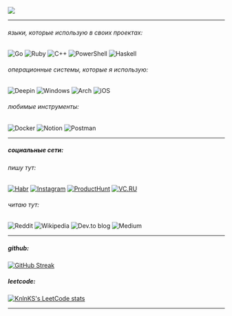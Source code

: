![](https://habrastorage.org/webt/fy/zb/rn/fyzbrnl2ebif0xa51ombui737uc.png)
_____
###### языки, которые использую в своих проектах:
![Go](https://img.shields.io/badge/go-%2300ADD8.svg?style=for-the-badge&logo=go&logoColor=white&color=706B4D) ![Ruby](https://img.shields.io/badge/ruby-%23CC342D.svg?style=for-the-badge&logo=ruby&logoColor=white&color=806240) ![C++](https://img.shields.io/badge/c++-%2300599C.svg?style=for-the-badge&logo=c%2B%2B&logoColor=white&color=BE8D6D) ![PowerShell](https://img.shields.io/badge/PowerShell-%235391FE.svg?style=for-the-badge&logo=powershell&logoColor=493628&color=C3AE99) ![Haskell](https://img.shields.io/badge/Haskell-5e5086?style=for-the-badge&logo=haskell&logoColor=493628&color=D9DAD4)
###### операционные системы, которые я использую:

![Deepin](https://img.shields.io/badge/Deepin-007CFF?style=for-the-badge&logo=deepin&logoColor=white&color=806240) ![Windows](https://img.shields.io/badge/Windows-0078D6?style=for-the-badge&logo=windows&logoColor=white&color=BE8D6D) ![Arch](https://img.shields.io/badge/Arch%20Linux-1793D1?logo=arch-linux&logoColor=493628&style=for-the-badge&color=C3AE99) ![iOS](https://img.shields.io/badge/iOS-000000?style=for-the-badge&logo=ios&logoColor=493628&color=D9DAD4) 

###### любимые инструменты:
![Docker](https://img.shields.io/badge/docker-%230db7ed.svg?style=for-the-badge&logo=docker&logoColor=white&color=706B4D) ![Notion](https://img.shields.io/badge/Notion-%23000000.svg?style=for-the-badge&logo=notion&logoColor=white&color=806240) ![Postman](https://img.shields.io/badge/Postman-FF6C37?style=for-the-badge&logo=postman&logoColor=white&color=BE8D6D)
____
##### социальные сети:
###### пишу тут:
[![Habr](https://img.shields.io/badge/habr-%23E4405F.svg?style=for-the-badge&logo=habr&logoColor=white&color=806240)](https://habr.com/ru/users/sailordev/) [![Instagram](https://img.shields.io/badge/Instagram-%23E4405F.svg?style=for-the-badge&logo=Instagram&logoColor=white&color=BE8D6D)](https://www.instagram.com/sugar.jeweler/) [![ProductHunt](https://img.shields.io/badge/Product--Hunt-2CA5E0?style=for-the-badge&logo=producthunt&logoColor=493628&color=C3AE99)](https://www.producthunt.com/products/piligrim-guide?ref=vc.ru) [![VC.RU](https://img.shields.io/badge/VC.RU-2CA5E0?style=for-the-badge&logo=v&logoColor=493628&color=D9DAD4)](https://vc.ru/u/1259990-danila-kravchenko)
###### читаю тут:
![Reddit](https://img.shields.io/badge/Reddit-%23FF4500.svg?style=for-the-badge&logo=Reddit&logoColor=white&color=706B4D) ![Wikipedia](https://img.shields.io/badge/Wikipedia-%23000000.svg?style=for-the-badge&logo=wikipedia&logoColor=white&color=806240) ![Dev.to blog](https://img.shields.io/badge/dev.to-0A0A0A?style=for-the-badge&logo=dev.to&logoColor=white&color=BE8D6D) ![Medium](https://img.shields.io/badge/Medium-12100E?style=for-the-badge&logo=medium&logoColor=493628&color=C3AE99)
_____
##### github:
[![GitHub Streak](https://streak-stats.demolab.com?user=kravchadev&locale=ru&ring=716B4B91&fire=716B4B&currStreakLabel=493628&currStreakNum=493628&sideNums=C58B69&sideLabels=C58B69&dates=C4AE96)](https://git.io/streak-stats)
##### leetcode:
[![KnlnKS's LeetCode
stats](https://leetcode-stats-six.vercel.app/api?username=KravchaDev)](https://github.com/KravchaDev/leetcode)
_____